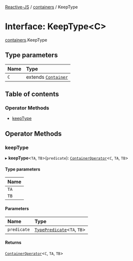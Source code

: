 [Reactive-JS](../README.md) / [containers](../modules/containers.md) / KeepType

# Interface: KeepType<C\>

[containers](../modules/containers.md).KeepType

## Type parameters

| Name | Type |
| :------ | :------ |
| `C` | extends [`Container`](containers.Container.md) |

## Table of contents

### Operator Methods

- [keepType](containers.KeepType.md#keeptype)

## Operator Methods

### keepType

▸ **keepType**<`TA`, `TB`\>(`predicate`): [`ContainerOperator`](../modules/containers.md#containeroperator)<`C`, `TA`, `TB`\>

#### Type parameters

| Name |
| :------ |
| `TA` |
| `TB` |

#### Parameters

| Name | Type |
| :------ | :------ |
| `predicate` | [`TypePredicate`](../modules/functions.md#typepredicate)<`TA`, `TB`\> |

#### Returns

[`ContainerOperator`](../modules/containers.md#containeroperator)<`C`, `TA`, `TB`\>
